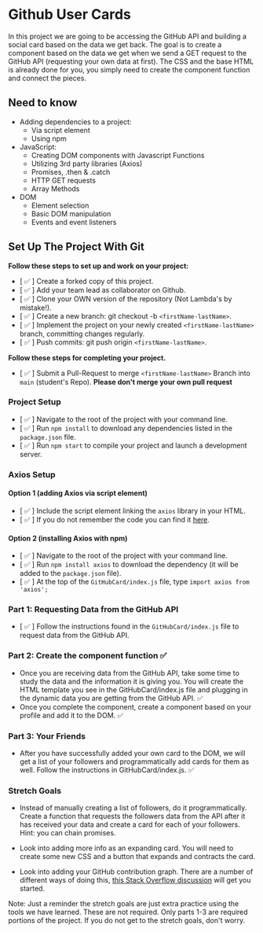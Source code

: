 # Github User Cards

In this project we are going to be accessing the GitHub API and building a social card based on the data we get back. The goal is to create a component based on the data we get when we send a GET request to the GitHub API (requesting your own data at first). The CSS and the base HTML is already done for you, you simply need to create the component function and connect the pieces.

## Need to know

- Adding dependencies to a project:
  - Via script element
  - Using npm
- JavaScript:
  - Creating DOM components with Javascript Functions
  - Utilizing 3rd party libraries (Axios)
  - Promises, .then & .catch
  - HTTP GET requests
  - Array Methods
- DOM
  - Element selection
  - Basic DOM manipulation
  - Events and event listeners

## Set Up The Project With Git

**Follow these steps to set up and work on your project:**

- [ ✅ ] Create a forked copy of this project.
- [ ✅ ] Add your team lead as collaborator on Github.
- [ ✅ ] Clone your OWN version of the repository (Not Lambda's by mistake!).
- [ ✅ ] Create a new branch: git checkout -b `<firstName-lastName>`.
- [ ✅ ] Implement the project on your newly created `<firstName-lastName>` branch, committing changes regularly.
- [ ✅ ] Push commits: git push origin `<firstName-lastName>`.

**Follow these steps for completing your project.**

- [ ✅ ] Submit a Pull-Request to merge `<firstName-lastName>` Branch into `main` (student's Repo). **Please don't merge your own pull request**

### Project Setup

- [ ✅ ] Navigate to the root of the project with your command line.
- [ ✅ ] Run `npm install` to download any dependencies listed in the `package.json` file.
- [ ✅ ] Run `npm start` to compile your project and launch a development server.

### Axios Setup

#### Option 1 (adding Axios via script element)

- [ ✅ ] Include the script element linking the `axios` library in your HTML.
- [ ✅ ] If you do not remember the code you can find it [here](https://github.com/axios/axios).

#### Option 2 (installing Axios with npm)

- [ ✅ ] Navigate to the root of the project with your command line.
- [ ✅ ] Run `npm install axios` to download the dependency (it will be added to the `package.json` file).
- [ ✅ ] At the top of the `GitHubCard/index.js` file, type `import axios from 'axios';`

### Part 1: Requesting Data from the GitHub API

- [ ✅ ] Follow the instructions found in the `GitHubCard/index.js` file to request data from the GitHub API.

### Part 2: Create the component function ✅

- Once you are receiving data from the GitHub API, take some time to study the data and the information it is giving you. You will create the HTML template you see in the GitHubCard/index.js file and plugging in the dynamic data you are getting from the GitHub API. ✅
- Once you complete the component, create a component based on your profile and add it to the DOM. ✅

### Part 3: Your Friends

- After you have successfully added your own card to the DOM, we will get a list of your followers and programmatically add cards for them as well. Follow the instructions in GitHubCard/index.js. ✅

### Stretch Goals

- Instead of manually creating a list of followers, do it programmatically. Create a function that requests the followers data from the API after it has received your data and create a card for each of your followers. Hint: you can chain promises.

- Look into adding more info as an expanding card. You will need to create some new CSS and a button that expands and contracts the card.

- Look into adding your GitHub contribution graph. There are a number of different ways of doing this, [this Stack Overflow discussion](https://stackoverflow.com/questions/34516592/embed-github-contributions-graph-in-website) will get you started.

Note: Just a reminder the stretch goals are just extra practice using the tools we have learned. These are not required. Only parts 1-3 are required portions of the project. If you do not get to the stretch goals, don't worry.

